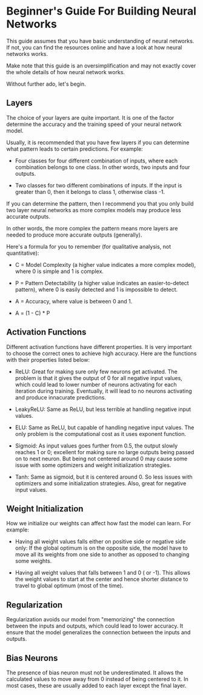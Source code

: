 # Beginner's Guide For Building Neural Networks

This guide assumes that you have basic understanding of neural networks. If not, you can find the resources online and have a look at how neural networks works.

Make note that this guide is an oversimplification and may not exactly cover the whole details of how neural network works.

Without further ado, let's begin.

## Layers

The choice of your layers are quite important. It is one of the factor determine the accuracy and the training speed of your neural network model.

Usually, it is recommended that you have few layers if you can determine what pattern leads to certain predictions. For example:

* Four classes for four different combination of inputs, where each combination belongs to one class. In other words, two inputs and four outputs.

*  Two classes for two different combinations of inputs. If the input is greater than 0, then it belongs to class 1, otherwise class -1.

If you can determine the pattern, then I recommend you that you only build two layer neural networks as more complex models may produce less accurate outputs.

In other words, the more complex the pattern means more layers are needed to produce more accurate outputs (generally).

Here's a formula for you to remember (for qualitative analysis, not quantitative):

* C = Model Complexity (a higher value indicates a more complex model), where 0 is simple and 1 is complex.

* P = Pattern Detectability (a higher value indicates an easier-to-detect pattern), where 0 is easily detected and 1 is impossible to detect.

* A = Accuracy, where value is between 0 and 1.

* A = (1 - C) * P

## Activation Functions

Different activation functions have different properties. It is very important to choose the correct ones to achieve high accuracy. Here are the functions with their properties listed below:

* ReLU: Great for making sure only few neurons get activated. The problem is that it gives the output of 0 for all negative input values, which could lead to lower number of neurons activating for each iteration during training. Eventually, it will lead to no neurons activating and produce innacurate predictions.

* LeakyReLU: Same as ReLU, but less terrible at handling negative input values.

* ELU: Same as ReLU, but capable of handling negative input values. The only problem is the computational cost as it uses exponent function.

* Sigmoid: As input values goes further from 0.5, the output slowly reaches 1 or 0; excellent for making sure no large outputs being passed on to next neuron. But being not centered around 0 may cause some issue with some optimizers and weight initialization strategies.

* Tanh: Same as sigmoid, but it is centered around 0. So less issues with optimizers and some initialization strategies. Also, great for negative input values.

## Weight Initialization

How we initialize our weights can affect how fast the model can learn. For example:

* Having all weight values falls either on positive side or negative side only: If the global optimum is on the opposite side, the model have to move all its weights from one side to another as opposed to changing some weights.

* Having all weight values that falls between 1 and 0 ( or -1). This allows the weight values to start at the center and hence shorter distance to travel to global optimum (most of the time).

## Regularization

Regularization avoids our model from "memorizing" the connection between the inputs and outputs, which could lead to lower accuracy. It ensure that the model generalizes the connection between the inputs and outputs.

## Bias Neurons

The presence of bias neuron must not be underestimated. It allows the calculated values to move away from 0 instead of being centered to it. In most cases, these are usually added to each layer except the final layer.
